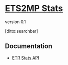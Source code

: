 # [ETS2MP Stats]()
version 0.1

[ditto:searchbar]

## Documentation
- [ETR Stats API](#docs/ETRStatsAPI)
